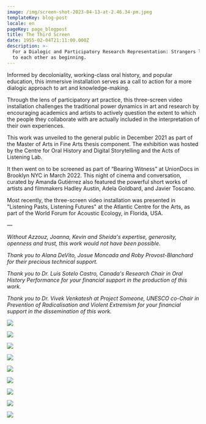 ```yaml
---
image: /img/screen-shot-2023-04-13-at-2.46.34-pm.jpeg
templateKey: blog-post
locale: en
pageKey: page_blogpost
title: The Third Screen
date: 1955-02-04T21:11:00.000Z
description: >-
  For a Dialogic and Participatory Research Representation: Strangers listening
  to each other as beginning.
---
```

Informed by decoloniality, working-class oral history, and popular education, this immersive installation serves as a call to action for a more dialogic approach to art and knowledge-making.

Through the lens of participatory art practice, this three-screen video installation challenges the traditional power dynamics in art and research by encouraging academics and artists to actively question the extent to which the people they collaborate with are actually included in the interpretation of their own experiences. 

This work was unveiled to the general public in December 2021 as part of the Master of Arts in Fine Arts thesis component. The exhibition was hosted by the Centre for Oral History and Digital Storytelling and the Acts of Listening Lab.

It then went on to be screened as part of “Bearing Witness” at UnionDocs in Brooklyn NYC in March 2022. This night of cinema and conversation, curated by Amanda Gutiérrez also featured the powerful short works of artists and filmmakers Hadley Austin, Adela Goldbard, and Javier Toscano.

Most recently, the three-screen video installation was presented in "Listening Pasts, Listening Futures" at the Atlantic Centre for the Arts, as part of the World Forum for Acoustic Ecology, in Florida, USA.

_—_

_Without Azzouz, Joanna, Kevin and Sheida's expertise, generosity, openness and trust, this work would not have been possible._

_Thank you to Alana DeVito, Josue Moncada and Roby Provost-Blanchard for their precious technical support._

_Thank you to Dr. Luis Sotelo Castro, Canada's Research Chair in Oral History Performance for your financial support in the production of this work._ 

_Thank you to Dr. Vivek Venkatesh at Project Someone, UNESCO co-Chair in Prevention of Radicalisation and Violent Extremism for your financial support in the dissemination of this work._ 

![](/img/image-poster-seluna.jpeg)

![](/img/02_vm.jpg)

![](/img/screen-shot-2021-11-08-at-5.56.40-pm.jpeg)

![](/img/person_in_common_veronica_mockler_event_green_in.jpeg)

![](/img/square-fit_202362817125474.jpeg)

![](/img/wffeae.jpeg)

![](/img/unnun.jpg)

![](/img/screen-shot-2023-06-28-at-5.07.38-pm.jpeg)

![](/img/screen-shot-2023-06-28-at-5.08.00-pm.jpeg)
